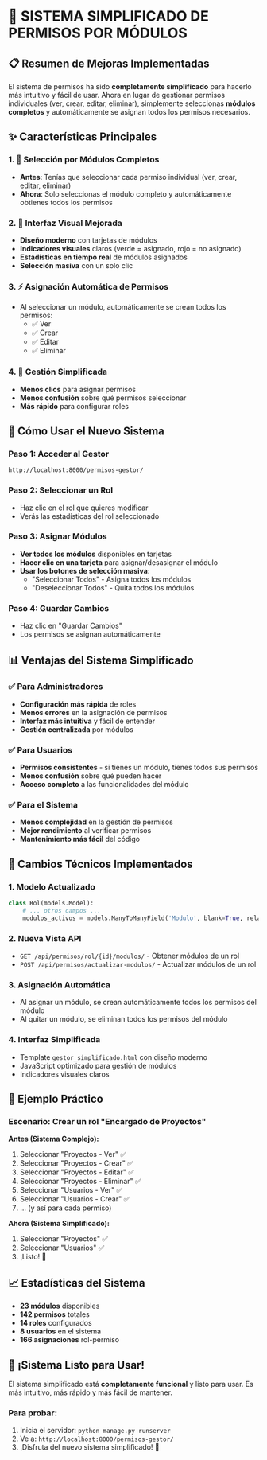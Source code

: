# 🎯 **SISTEMA SIMPLIFICADO DE PERMISOS POR MÓDULOS**

## 📋 **Resumen de Mejoras Implementadas**

El sistema de permisos ha sido **completamente simplificado** para hacerlo más intuitivo y fácil de usar. Ahora en lugar de gestionar permisos individuales (ver, crear, editar, eliminar), simplemente seleccionas **módulos completos** y automáticamente se asignan todos los permisos necesarios.

## ✨ **Características Principales**

### **1. 🎯 Selección por Módulos Completos**
- **Antes**: Tenías que seleccionar cada permiso individual (ver, crear, editar, eliminar)
- **Ahora**: Solo seleccionas el módulo completo y automáticamente obtienes todos los permisos

### **2. 🎨 Interfaz Visual Mejorada**
- **Diseño moderno** con tarjetas de módulos
- **Indicadores visuales** claros (verde = asignado, rojo = no asignado)
- **Estadísticas en tiempo real** de módulos asignados
- **Selección masiva** con un solo clic

### **3. ⚡ Asignación Automática de Permisos**
- Al seleccionar un módulo, automáticamente se crean todos los permisos:
  - ✅ Ver
  - ✅ Crear  
  - ✅ Editar
  - ✅ Eliminar

### **4. 🔄 Gestión Simplificada**
- **Menos clics** para asignar permisos
- **Menos confusión** sobre qué permisos seleccionar
- **Más rápido** para configurar roles

## 🚀 **Cómo Usar el Nuevo Sistema**

### **Paso 1: Acceder al Gestor**
```
http://localhost:8000/permisos-gestor/
```

### **Paso 2: Seleccionar un Rol**
- Haz clic en el rol que quieres modificar
- Verás las estadísticas del rol seleccionado

### **Paso 3: Asignar Módulos**
- **Ver todos los módulos** disponibles en tarjetas
- **Hacer clic en una tarjeta** para asignar/desasignar el módulo
- **Usar los botones de selección masiva**:
  - "Seleccionar Todos" - Asigna todos los módulos
  - "Deseleccionar Todos" - Quita todos los módulos

### **Paso 4: Guardar Cambios**
- Haz clic en "Guardar Cambios"
- Los permisos se asignan automáticamente

## 📊 **Ventajas del Sistema Simplificado**

### **✅ Para Administradores**
- **Configuración más rápida** de roles
- **Menos errores** en la asignación de permisos
- **Interfaz más intuitiva** y fácil de entender
- **Gestión centralizada** por módulos

### **✅ Para Usuarios**
- **Permisos consistentes** - si tienes un módulo, tienes todos sus permisos
- **Menos confusión** sobre qué pueden hacer
- **Acceso completo** a las funcionalidades del módulo

### **✅ Para el Sistema**
- **Menos complejidad** en la gestión de permisos
- **Mejor rendimiento** al verificar permisos
- **Mantenimiento más fácil** del código

## 🔧 **Cambios Técnicos Implementados**

### **1. Modelo Actualizado**
```python
class Rol(models.Model):
    # ... otros campos ...
    modulos_activos = models.ManyToManyField('Modulo', blank=True, related_name='roles_activos')
```

### **2. Nueva Vista API**
- `GET /api/permisos/rol/{id}/modulos/` - Obtener módulos de un rol
- `POST /api/permisos/actualizar-modulos/` - Actualizar módulos de un rol

### **3. Asignación Automática**
- Al asignar un módulo, se crean automáticamente todos los permisos del módulo
- Al quitar un módulo, se eliminan todos los permisos del módulo

### **4. Interfaz Simplificada**
- Template `gestor_simplificado.html` con diseño moderno
- JavaScript optimizado para gestión de módulos
- Indicadores visuales claros

## 🎯 **Ejemplo Práctico**

### **Escenario: Crear un rol "Encargado de Proyectos"**

**Antes (Sistema Complejo):**
1. Seleccionar "Proyectos - Ver" ✅
2. Seleccionar "Proyectos - Crear" ✅  
3. Seleccionar "Proyectos - Editar" ✅
4. Seleccionar "Proyectos - Eliminar" ✅
5. Seleccionar "Usuarios - Ver" ✅
6. Seleccionar "Usuarios - Crear" ✅
7. ... (y así para cada permiso)

**Ahora (Sistema Simplificado):**
1. Seleccionar "Proyectos" ✅
2. Seleccionar "Usuarios" ✅
3. ¡Listo! 🎉

## 📈 **Estadísticas del Sistema**

- **23 módulos** disponibles
- **142 permisos** totales
- **14 roles** configurados
- **8 usuarios** en el sistema
- **166 asignaciones** rol-permiso

## 🎉 **¡Sistema Listo para Usar!**

El sistema simplificado está **completamente funcional** y listo para usar. Es más intuitivo, más rápido y más fácil de mantener.

### **Para probar:**
1. Inicia el servidor: `python manage.py runserver`
2. Ve a: `http://localhost:8000/permisos-gestor/`
3. ¡Disfruta del nuevo sistema simplificado! 🚀
